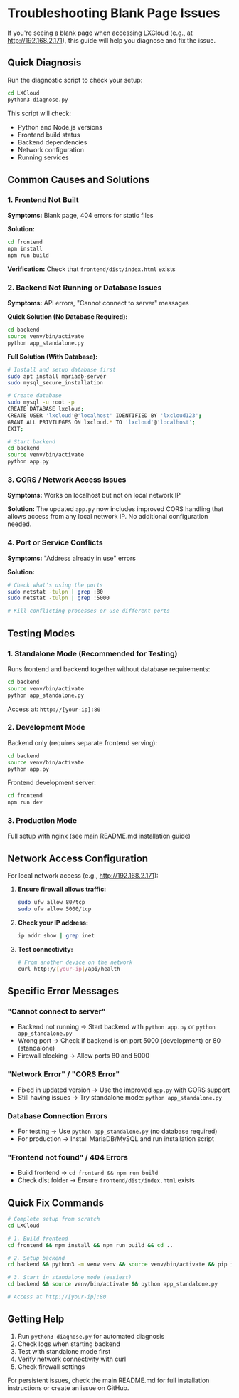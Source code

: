 # Troubleshooting Blank Page Issues

If you're seeing a blank page when accessing LXCloud (e.g., at http://192.168.2.171), this guide will help you diagnose and fix the issue.

## Quick Diagnosis

Run the diagnostic script to check your setup:

```bash
cd LXCloud
python3 diagnose.py
```

This script will check:
- Python and Node.js versions
- Frontend build status
- Backend dependencies
- Network configuration
- Running services

## Common Causes and Solutions

### 1. Frontend Not Built

**Symptoms:** Blank page, 404 errors for static files

**Solution:**
```bash
cd frontend
npm install
npm run build
```

**Verification:** Check that `frontend/dist/index.html` exists

### 2. Backend Not Running or Database Issues

**Symptoms:** API errors, "Cannot connect to server" messages

**Quick Solution (No Database Required):**
```bash
cd backend
source venv/bin/activate
python app_standalone.py
```

**Full Solution (With Database):**
```bash
# Install and setup database first
sudo apt install mariadb-server
sudo mysql_secure_installation

# Create database
sudo mysql -u root -p
CREATE DATABASE lxcloud;
CREATE USER 'lxcloud'@'localhost' IDENTIFIED BY 'lxcloud123';
GRANT ALL PRIVILEGES ON lxcloud.* TO 'lxcloud'@'localhost';
EXIT;

# Start backend
cd backend
source venv/bin/activate
python app.py
```

### 3. CORS / Network Access Issues

**Symptoms:** Works on localhost but not on local network IP

**Solution:** The updated `app.py` now includes improved CORS handling that allows access from any local network IP. No additional configuration needed.

### 4. Port or Service Conflicts

**Symptoms:** "Address already in use" errors

**Solution:**
```bash
# Check what's using the ports
sudo netstat -tulpn | grep :80
sudo netstat -tulpn | grep :5000

# Kill conflicting processes or use different ports
```

## Testing Modes

### 1. Standalone Mode (Recommended for Testing)

Runs frontend and backend together without database requirements:

```bash
cd backend
source venv/bin/activate
python app_standalone.py
```

Access at: `http://[your-ip]:80`

### 2. Development Mode

Backend only (requires separate frontend serving):

```bash
cd backend
source venv/bin/activate
python app.py
```

Frontend development server:
```bash
cd frontend
npm run dev
```

### 3. Production Mode

Full setup with nginx (see main README.md installation guide)

## Network Access Configuration

For local network access (e.g., http://192.168.2.171):

1. **Ensure firewall allows traffic:**
   ```bash
   sudo ufw allow 80/tcp
   sudo ufw allow 5000/tcp
   ```

2. **Check your IP address:**
   ```bash
   ip addr show | grep inet
   ```

3. **Test connectivity:**
   ```bash
   # From another device on the network
   curl http://[your-ip]/api/health
   ```

## Specific Error Messages

### "Cannot connect to server"
- Backend not running → Start backend with `python app.py` or `python app_standalone.py`
- Wrong port → Check if backend is on port 5000 (development) or 80 (standalone)
- Firewall blocking → Allow ports 80 and 5000

### "Network Error" / "CORS Error"
- Fixed in updated version → Use the improved `app.py` with CORS support
- Still having issues → Try standalone mode: `python app_standalone.py`

### Database Connection Errors
- For testing → Use `python app_standalone.py` (no database required)
- For production → Install MariaDB/MySQL and run installation script

### "Frontend not found" / 404 Errors
- Build frontend → `cd frontend && npm run build`
- Check dist folder → Ensure `frontend/dist/index.html` exists

## Quick Fix Commands

```bash
# Complete setup from scratch
cd LXCloud

# 1. Build frontend
cd frontend && npm install && npm run build && cd ..

# 2. Setup backend
cd backend && python3 -m venv venv && source venv/bin/activate && pip install -r requirements.txt && cd ..

# 3. Start in standalone mode (easiest)
cd backend && source venv/bin/activate && python app_standalone.py

# Access at http://[your-ip]:80
```

## Getting Help

1. Run `python3 diagnose.py` for automated diagnosis
2. Check logs when starting backend
3. Test with standalone mode first
4. Verify network connectivity with curl
5. Check firewall settings

For persistent issues, check the main README.md for full installation instructions or create an issue on GitHub.